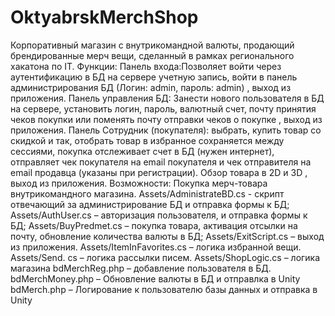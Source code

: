# OktyabrskMerchShop

Корпоративный магазин с внутрикомандной валюты, продающий брендированные мерч вещи, сделанный в рамках регионального хакатона по IT. Функции: Панель входа:Позволяет войти через аутентификацию в БД на сервере учетную запись, войти в панель администрирования БД (Логин: admin, пароль: admin) , выход из приложения. Панель управления БД: Занести нового пользователя в БД на сервере, установить логин, пароль, валютный счет, почту принятия чеков покупки или поменять почту отправки чеков о покупке , выход из приложения. Панель Сотрудник (покупателя): выбрать, купить товар со скидкой и так, отобрать товар в избранное сохраняется между сессиями, покупка отслеживает счет в БД (нужен интернет), отправляет чек покупателя на email покупателя и чек отправителя на email продавца (указаны при регистрации). Обзор товара в 2D и 3D , выход из приложения.
Возможности: Покупка мерч-товара внутрикомандного магазина.
Assets/AdministrateBD.cs - скрипт отвечающий за администрирование БД и отправка формы к БД;
Assets/AuthUser.cs – авторизация пользователя, и отправка формы к БД;
Assets/BuyPredmet.cs – покупка товара, активация отсылки на почту, обновление количества валюты в БД;
Assets/ExitScript.cs – выход из приложения.
Assets/ItemInFavorites.cs – логика избранной вещи.
Assets/Send. cs – логика рассылки писем.
Assets/ShopLogic.cs – логика магазина
bdMerchReg.php – добавление пользователя в БД. 
bdMerchMoney.php – Обновление валюты в БД и отправлка в Unity
bdMerch.php – Логирование к  пользователю базы данных и отправка в Unity
